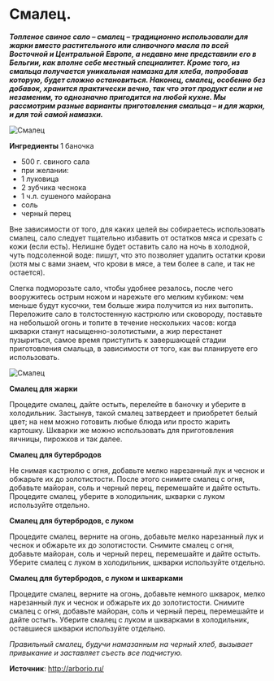 # Смалец.

_**Топленое свиное сало – смалец – традиционно использовали для жарки вместо растительного или сливочного масла по всей Восточной и Центральной Европе, а недавно мне представили его в Бельгии, как вполне себе местный специалитет. Кроме того, из смальца получается уникальная намазка для хлеба, попробовав которую, будет сложно остановиться. Наконец, смалец, особенно без добавок, хранится практически вечно, так что этот продукт если и не незаменим, то однозначно пригодится на любой кухне. Мы рассмотрим разные варианты приготовления смальца – и для жарки, и для той самой намазки.**_

![Смалец](/images/Kulinar/Myaso/smaletz_01.jpg 'Смалец')

**Ингредиенты**
1 баночка

- 500 г. свиного сала
- при желании:
- 1 луковица
- 2 зубчика чеснока
- 1 ч.л. сушеного майорана
- соль
- черный перец

Вне зависимости от того, для каких целей вы собираетесь использовать смалец, сало следует тщательно избавить от остатков мяса и срезать с кожи (если есть). Нелишне будет оставить сало на ночь в холодной, чуть подсоленной воде: пишут, что это позволяет удалить остатки крови (хотя мы с вами знаем, что крови в мясе, а тем более в сале, и так не остается).

Слегка подморозьте сало, чтобы удобнее резалось, после чего вооружитесь острым ножом и нарежьте его мелким кубиком: чем меньше будут кусочки, тем больше жира получится из них вытопить. Переложите сало в толстостенную кастрюлю или сковороду, поставьте на небольшой огонь и топите в течение нескольких часов: когда шкварки станут насыщенно-золотистыми, а жир перестанет пузыриться, самое время приступить к завершающей стадии приготовления смальца, в зависимости от того, как вы планируете его использовать.

![Смалец](/images/Kulinar/Myaso/smaletz_02.jpg 'Смалец')

**Смалец для жарки**

Процедите смалец, дайте остыть, перелейте в баночку и уберите в холодильник. Застынув, такой смалец затвердеет и приобретет белый цвет; на нем можно готовить любые блюда или просто жарить картошку. Шкварки же можно использовать для приготовления яичницы, пирожков и так далее.

**Смалец для бутербродов**

Не снимая кастрюлю с огня, добавьте мелко нарезанный лук и чеснок и обжарьте их до золотистости. После этого снимите смалец с огня, добавьте майоран, соль и черный перец, перемешайте и дайте остыть. Процедите смалец, уберите в холодильник, шкварки с луком используйте отдельно.

**Смалец для бутербродов, с луком**

Процедите смалец, верните на огонь, добавьте мелко нарезанный лук и чеснок и обжарьте их до золотистости. Снимите смалец с огня, добавьте майоран, соль и черный перец, перемешайте и дайте остыть. Уберите смалец с луком в холодильник, шкварки используйте отдельно.

**Смалец для бутербродов, с луком и шкварками**

Процедите смалец, верните на огонь, добавьте немного шкварок, мелко нарезанный лук и чеснок и обжарьте их до золотистости. Снимите смалец с огня, добавьте майоран, соль и черный перец, перемешайте и дайте остыть. Уберите смалец с луком и шкварками в холодильник, оставшиеся шкварки используйте отдельно.

_Правильный смалец, будучи намазанным на черный хлеб, вызывает привыкание и заставляет съесть все подчистую._

**Источник**: http://arborio.ru/
